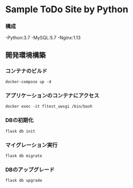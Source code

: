 # Sample ToDo Site by Python

### 構成

-Python:3.7
-MySQL:5.7
-Nginx:1.13


## 開発環境構築

### コンテナのビルド

```
docker-compose up -d
```

### アプリケーションのコンテナにアクセス

```
docker exec -it fltest_uwsgi /bin/bash
```

### DBの初期化

```
flask db init
```

### マイグレーション実行

```
flask db migrate
```
### DBのアップグレード

```
flask db upgrade
```